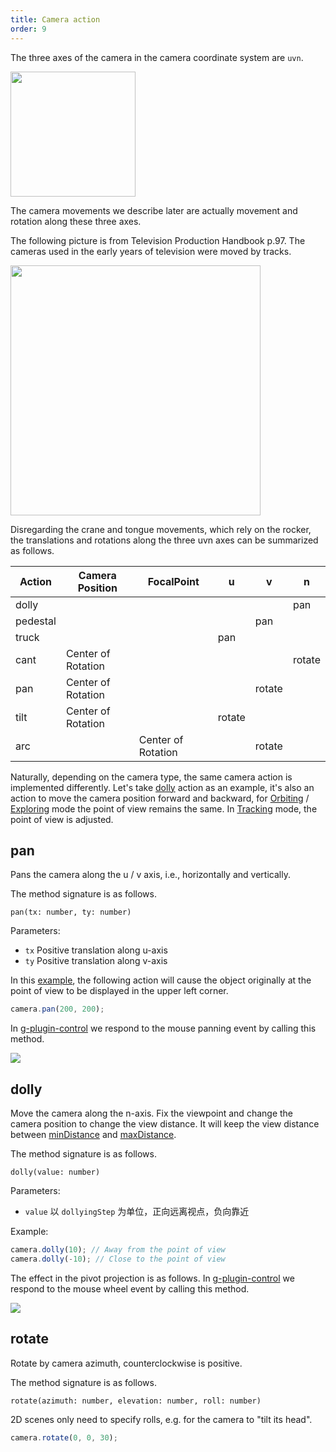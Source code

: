 ```yaml
---
title: Camera action
order: 9
---
```


The three axes of the camera in the camera coordinate system are `uvn`.

<img src="https://i.stack.imgur.com/ooEFp.png" width="200">

The camera movements we describe later are actually movement and rotation along these three axes.

The following picture is from Television Production Handbook p.97. The cameras used in the early years of television were moved by tracks.

<img src="https://gw.alipayobjects.com/mdn/rms_4be1e1/afts/img/A*Dm7cQZ6locEAAAAAAAAAAAAAARQnAQ" width="400">

Disregarding the crane and tongue movements, which rely on the rocker, the translations and rotations along the three uvn axes can be summarized as follows.

| Action   | Camera Position    | FocalPoint         | u      | v      | n      |
| -------- | ------------------ | ------------------ | ------ | ------ | ------ |
| dolly    |                    |                    |        |        | pan    |
| pedestal |                    |                    |        | pan    |        |
| truck    |                    |                    | pan    |        |        |
| cant     | Center of Rotation |                    |        |        | rotate |
| pan      | Center of Rotation |                    |        | rotate |        |
| tilt     | Center of Rotation |                    | rotate |        |        |
| arc      |                    | Center of Rotation |        | rotate |        |

Naturally, depending on the camera type, the same camera action is implemented differently. Let's take [dolly]() action as an example, it's also an action to move the camera position forward and backward, for [Orbiting](/en/docs/api/camera#orbiting) / [Exploring](/en/docs/api/camera#exploring) mode the point of view remains the same. In [Tracking](/en/docs/api/camera#tracking) mode, the point of view is adjusted.

## pan

Pans the camera along the u / v axis, i.e., horizontally and vertically.

The method signature is as follows.

```
pan(tx: number, ty: number)
```

Parameters:

-   `tx` Positive translation along u-axis
-   `ty` Positive translation along v-axis

In this [example](/en/examples/camera#action), the following action will cause the object originally at the point of view to be displayed in the upper left corner.

```ts
camera.pan(200, 200);
```

In [g-plugin-control](/en/docs/plugins/control) we respond to the mouse panning event by calling this method.

<img src="https://gw.alipayobjects.com/mdn/rms_6ae20b/afts/img/A*QjQQRLA3w8sAAAAAAAAAAAAAARQnAQ">

## dolly

Move the camera along the n-axis. Fix the viewpoint and change the camera position to change the view distance. It will keep the view distance between [minDistance](/en/docs/api/camera#setmindistance) and [maxDistance](/en/docs/api/camera#setmaxdistance).

The method signature is as follows.

```
dolly(value: number)
```

Parameters:

-   `value` 以 `dollyingStep` 为单位，正向远离视点，负向靠近

Example:

```ts
camera.dolly(10); // Away from the point of view
camera.dolly(-10); // Close to the point of view
```

The effect in the pivot projection is as follows. In [g-plugin-control](/en/docs/plugins/control) we respond to the mouse wheel event by calling this method.

<img src="https://gw.alipayobjects.com/mdn/rms_6ae20b/afts/img/A*Q-OJQ5cCbowAAAAAAAAAAAAAARQnAQ">

## rotate

Rotate by camera azimuth, counterclockwise is positive.

The method signature is as follows.

```
rotate(azimuth: number, elevation: number, roll: number)
```

2D scenes only need to specify rolls, e.g. for the camera to "tilt its head".

```js
camera.rotate(0, 0, 30);
```
